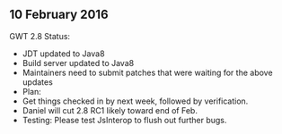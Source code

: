 ## 10 February 2016

GWT 2.8 Status:

* JDT updated to Java8
* Build server updated to Java8
* Maintainers need to submit patches that were waiting for the above updates
* Plan:
* Get things checked in by next week, followed by verification.
* Daniel will cut 2.8 RC1 likely toward end of Feb.
* Testing: Please test JsInterop to flush out further bugs.

